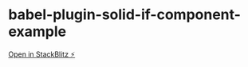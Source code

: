 # babel-plugin-solid-if-component-example


[Open in StackBlitz ⚡️](https://stackblitz.com/edit/vitejs-vite-cutspc)
